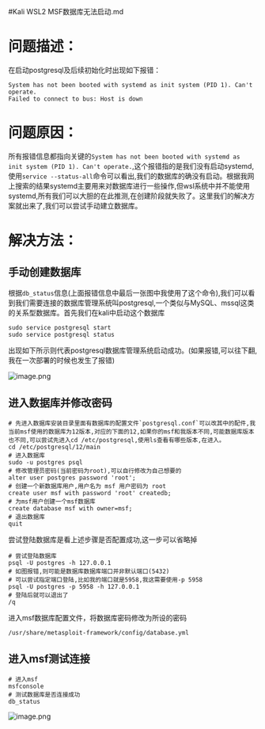 #Kali WSL2 MSF数据库无法启动.md
# 问题描述：

在启动postgresql及后续初始化时出现如下报错：

```
System has not been booted with systemd as init system (PID 1). Can't operate.
Failed to connect to bus: Host is down
```

# 问题原因：

所有报错信息都指向关键的`System has not been booted with systemd as init system (PID 1). Can't operate.`,这个报错指的是我们没有启动systemd,使用`service --status-all`命令可以看出,我们的数据库的确没有启动。根据我网上搜索的结果systemd主要用来对数据库进行一些操作,但wsl系统中并不能使用systemd,所有我们可以大胆的在此推测,在创建阶段就失败了。这里我们的解决方案就出来了,我们可以尝试手动建立数据库。<br />

# 解决方法：

## 手动创建数据库

根据`db_status`信息(上面报错信息中最后一张图中我使用了这个命令),我们可以看到我们需要连接的数据库管理系统叫postgresql,一个类似与MySQL、mssql这类的关系型数据库。首先我们在kali中启动这个数据库

```
sudo service postgresql start
sudo service postgresql status
```

出现如下所示则代表postgresql数据库管理系统启动成功。(如果报错,可以往下翻,我在一次部署的时候也发生了报错)

![image.png](assets/image-20211127180056-r01xnvu.png)

## 进入数据库并修改密码

```
# 先进入数据库安装目录里面有数据库的配置文件`postgresql.conf`可以改其中的配件,我当前msf使用的数据库为12版本,对应的下面的12,如果你的msf和我版本不同,可能数据库版本也不同,可以尝试先进入cd /etc/postgresql,使用ls查看有哪些版本,在进入。
cd /etc/postgresql/12/main
# 进入数据库
sudo -u postgres psql
# 修改管理员密码(当前密码为root),可以自行修改为自己想要的
alter user postgres password 'root';
# 创建一个新数据库用户,用户名为 msf 用户密码为 root
create user msf with password 'root' createdb;
# 为msf用户创建一个msf数据库
create database msf with owner=msf;
# 退出数据库
quit
```

尝试登陆数据库是看上述步骤是否配置成功,这一步可以省略掉

```
# 尝试登陆数据库
psql -U postgres -h 127.0.0.1
# 如图报错,则可能是数据库数据库端口并非默认端口(5432)
# 可以尝试指定端口登陆,比如我的端口就是5958,我这需要使用-p 5958
psql -U postgres -p 5958 -h 127.0.0.1
# 登陆后就可以退出了
/q

```

进入msf数据库配置文件，将数据库密码修改为所设的密码

```
/usr/share/metasploit-framework/config/database.yml
```

## 进入msf测试连接

```
# 进入msf
msfconsole
# 测试数据库是否连接成功
db_status
```

![image.png](assets/image-20211127184318-uzx2mu8.png)
